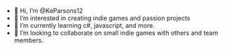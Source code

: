- 👋 Hi, I’m @KeParsons12
- 👀 I’m interested in creating indie games and passion projects
- 🌱 I’m currently learning c#, javascript, and more.
- 💞️ I’m looking to collaborate on small indie games with others and team members.

<!---
KeParsons12/KeParsons12 is a ✨ special ✨ repository because its `README.md` (this file) appears on your GitHub profile.
You can click the Preview link to take a look at your changes.
--->
